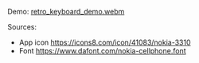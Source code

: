 

Demo:
[retro_keyboard_demo.webm](https://github.com/user-attachments/assets/aeed2d38-4122-4270-b748-dfceeecb4e9b)



Sources:
- App icon https://icons8.com/icon/41083/nokia-3310
- Font https://www.dafont.com/nokia-cellphone.font
